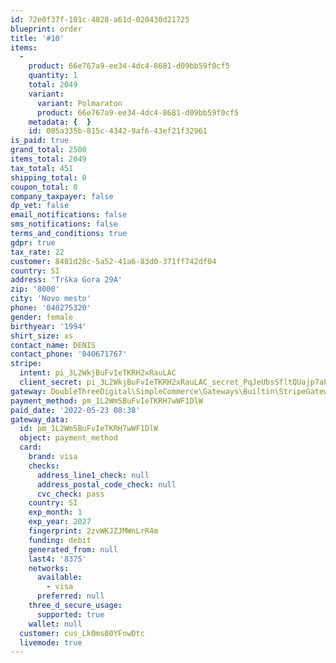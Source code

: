 ```yaml
---
id: 72e0f37f-101c-4828-a61d-020430d21725
blueprint: order
title: '#10'
items:
  -
    product: 66e767a9-ee34-4dc4-8681-d09bb59f0cf5
    quantity: 1
    total: 2049
    variant:
      variant: Polmaraton
      product: 66e767a9-ee34-4dc4-8681-d09bb59f0cf5
    metadata: {  }
    id: 005a335b-815c-4342-9af6-43ef21f32961
is_paid: true
grand_total: 2500
items_total: 2049
tax_total: 451
shipping_total: 0
coupon_total: 0
company_taxpayer: false
dp_vet: false
email_notifications: false
sms_notifications: false
terms_and_conditions: true
gdpr: true
tax_rate: 22
customer: 8481d28c-5a52-41a6-83d0-371ff742df04
country: SI
address: 'Trška Gora 29A'
zip: '8000'
city: 'Novo mesto'
phone: '040275320'
gender: female
birthyear: '1994'
shirt_size: xs
contact_name: DENIS
contact_phone: '040671767'
stripe:
  intent: pi_3L2WkjBuFvIeTKRH2xRauLAC
  client_secret: pi_3L2WkjBuFvIeTKRH2xRauLAC_secret_PqJeUbsSfltQUajp7aPsXj7lU
gateway: DoubleThreeDigital\SimpleCommerce\Gateways\Builtin\StripeGateway
payment_method: pm_1L2WmSBuFvIeTKRH7wWF1DlW
paid_date: '2022-05-23 08:38'
gateway_data:
  id: pm_1L2WmSBuFvIeTKRH7wWF1DlW
  object: payment_method
  card:
    brand: visa
    checks:
      address_line1_check: null
      address_postal_code_check: null
      cvc_check: pass
    country: SI
    exp_month: 1
    exp_year: 2027
    fingerprint: 2zvWKJZJMWnLrR4m
    funding: debit
    generated_from: null
    last4: '8375'
    networks:
      available:
        - visa
      preferred: null
    three_d_secure_usage:
      supported: true
    wallet: null
  customer: cus_Lk0ms80YFnwDtc
  livemode: true
---
```

